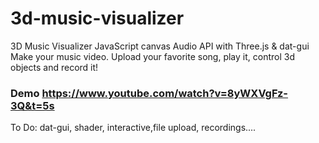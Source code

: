 # 3d-music-visualizer
3D Music Visualizer JavaScript canvas Audio API with Three.js  & dat-gui
Make your music video.
Upload your favorite song, play it, control 3d objects and record it!

### Demo https://www.youtube.com/watch?v=8yWXVgFz-3Q&t=5s

To Do:
dat-gui,
shader,
interactive,file upload, recordings....
